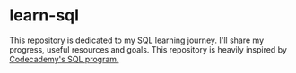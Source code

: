 # learn-sql
This repository is dedicated to my SQL learning journey. I'll share my progress, useful resources and goals.  This repository is heavily inspired by [Codecademy's SQL program.](https://www.codecademy.com/learn/learn-sql)
